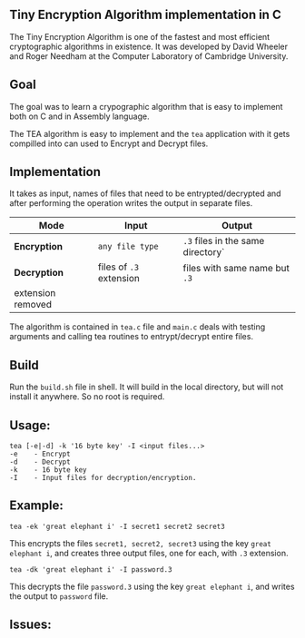
## Tiny Encryption Algorithm implementation in C

The Tiny Encryption Algorithm is one of the fastest and most efficient 
cryptographic algorithms in existence. It was developed by David Wheeler and 
Roger Needham at the Computer Laboratory of Cambridge University. 

## Goal

The goal was to learn a crypographic algorithm that is easy to implement both 
on C and in Assembly language.

The TEA algorithm is easy to implement and the `tea` application with it gets 
compilled into can used to Encrypt and Decrypt files.

## Implementation

It takes as input, names of files that need to be entrypted/decrypted and after
performing the operation writes the output in separate files.

|Mode | Input | Output |
|-----------|--------------|-------------|
|**Encryption** | `any file type` | `.3` files in the same directory`|
|**Decryption** | files of `.3` extension | files with same name but `.3` 
extension removed |

The algorithm is contained in `tea.c` file and `main.c` deals with testing 
arguments and calling tea routines to entrypt/decrypt entire files.

## Build

Run the `build.sh` file in shell. It will build in the local directory, but 
will not install it anywhere. So no root is required.

## Usage:

```
tea [-e|-d] -k '16 byte key' -I <input files...>
-e    - Encrypt
-d    - Decrypt
-k    - 16 byte key
-I    - Input files for decryption/encryption.
```

## Example:

```
tea -ek 'great elephant i' -I secret1 secret2 secret3
```

This encrypts the files `secret1, secret2, secret3` using the key 
`great elephant i`, and creates three output files, one for each, with 
`.3` extension.


```
tea -dk 'great elephant i' -I password.3
```
This decrypts the file `password.3` using the key `great elephant i`, and 
writes the output to `password` file. 

## Issues:


